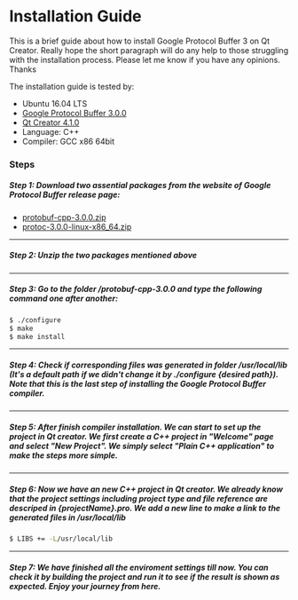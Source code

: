 # Installation Guide

This is a brief guide about how to install Google Protocol Buffer 3 on Qt Creator. Really hope the short paragraph will do any help to those struggling with the installation process. Please let me know if you have any opinions. Thanks

The installation guide is tested by:
  - Ubuntu 16.04 LTS
  - [Google Protocol Buffer 3.0.0]
  - [Qt Creator 4.1.0]
  - Language: C++
  - Compiler: GCC x86 64bit

[Qt Creator 4.1.0]: <https://www.qt.io/ide/>
[Google Protocol Buffer 3.0.0]: <https://developers.google.com/protocol-buffers/>


### Steps

##### Step 1: Download two assential packages from the website of Google Protocol Buffer release page:
 - [protobuf-cpp-3.0.0.zip]
 - [protoc-3.0.0-linux-x86_64.zip]
 
[protobuf-cpp-3.0.0.zip]: <https://github.com/google/protobuf/releases/tag/v3.0.0>
[protoc-3.0.0-linux-x86_64.zip]: <https://github.com/google/protobuf/releases/tag/v3.0.0>
***
##### Step 2: Unzip the two packages mentioned above
***
##### Step 3: Go to the folder /protobuf-cpp-3.0.0 and type the following command one after another:

```sh
$ ./configure   
$ make 
$ make install
```
***
##### Step 4: Check if corresponding files was generated in folder /usr/local/lib (It's a default path if we didn't change it by ./configure {desired path}). Note that this is the last step of installing the Google Protocol Buffer compiler.
***
##### Step 5: After finish compiler installation. We can start to set up the project in Qt creator. We first create a C++ project in "Welcome" page and select "New Project". We simply select "Plain C++ application" to make the steps more simple. 
***
##### Step 6: Now we have an new C++ project in Qt creator. We already know that the project settings including project type and file reference are descriped in {projectName}.pro. We add a new line to make a link to the generated files in /usr/local/lib

```sh
$ LIBS += -L/usr/local/lib
```

***
##### Step 7: We have finished all the enviroment settings till now. You can check it by building the project and run it to see if the result is shown as expected. Enjoy your journey from here.


